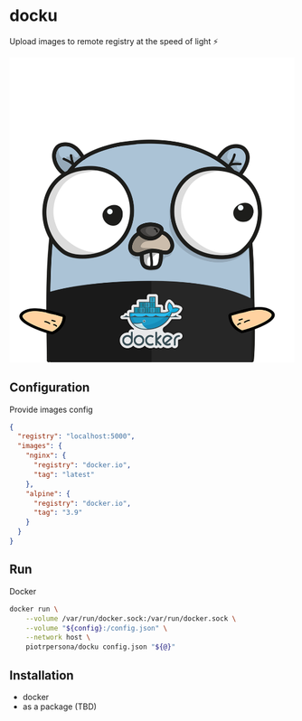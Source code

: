 # docku

Upload images to remote registry at the speed of light ⚡️

![docku](images/docku.png)

## Configuration

Provide images config

```json
{
  "registry": "localhost:5000",
  "images": {
    "nginx": {
      "registry": "docker.io",
      "tag": "latest"
    },
    "alpine": {
      "registry": "docker.io",
      "tag": "3.9"
    }
  }
}
```

## Run

Docker

```bash
docker run \
    --volume /var/run/docker.sock:/var/run/docker.sock \
    --volume "${config}:/config.json" \
    --network host \
    piotrpersona/docku config.json "${@}"
```

## Installation

* docker
* as a package (TBD)
